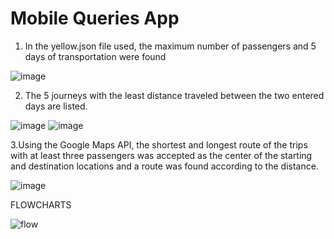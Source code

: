 # Mobile Queries App

1. In the yellow.json file used, the maximum number of passengers and 5 days of transportation were found


![image](https://user-images.githubusercontent.com/46785635/186414809-da2657ce-32a6-4e59-8feb-3ee781810200.png)


2. The 5 journeys with the least distance traveled between the two entered days are listed.

![image](https://user-images.githubusercontent.com/46785635/186415019-83008685-c389-472f-9a6e-cd073a487891.png)
![image](https://user-images.githubusercontent.com/46785635/186415038-3e78a83b-08df-4d11-b766-7bf9324d3c5d.png)

3.Using the Google Maps API, the shortest and longest route of the trips with at least three passengers was accepted as the center of the starting and destination locations and a route was found according to the distance.

![image](https://user-images.githubusercontent.com/46785635/186415148-b25dd7db-9a42-44d2-bd68-ffa0d08ad29e.png)

FLOWCHARTS

![flow](https://user-images.githubusercontent.com/46785635/186417805-b27a8125-81f2-4301-8b38-2bff34a12df5.jpg)
